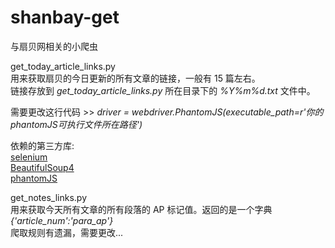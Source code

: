 # shanbay-get
与扇贝网相关的小爬虫  

get_today_article_links.py  
用来获取扇贝的今日更新的所有文章的链接，一般有 15 篇左右。  
链接存放到 *get_today_article_links.py* 所在目录下的  *%Y%m%d.txt* 文件中。  

需要更改这行代码 >>  *driver = webdriver.PhantomJS(executable_path=r'你的phantomJS可执行文件所在路径')*

依赖的第三方库:  
[selenium](http://www.seleniumhq.org/)  
[BeautifulSoup4](https://www.crummy.com/software/BeautifulSoup/bs4/doc/index.zh.html)  
[phantomJS](http://phantomjs.org/)  


get_notes_links.py      
用来获取今天所有文章的所有段落的 AP 标记值。返回的是一个字典 *{'article_num':'para_ap'}*        
爬取规则有遗漏，需要更改...
